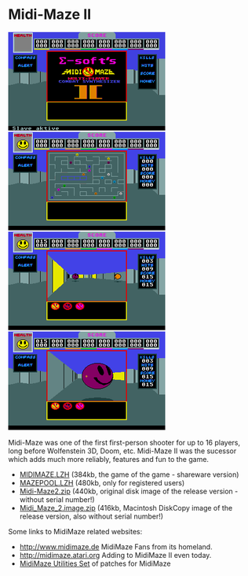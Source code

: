 # Midi-Maze II

![MIDI-Maze II Title Image](midimaze2.png)
![MIDI-Maze II Map Image](midimazemaze.gif)
![MIDI-Maze II Game Image 1](midimazegame1.gif)
![MIDI-Maze II Game Image 2](midimazegame2.gif)

Midi-Maze was one of the first first-person shooter for up to 16 players, long before Wolfenstein 3D, Doom, etc. Midi-Maze II was the sucessor which adds much more reliably, features and fun to the game.

  * [MIDIMAZE.LZH](MIDIMAZE.LZH) (384kb, the game of the game - shareware version)
  * [MAZEPOOL.LZH](MAZEPOOL.LZH) (480kb, only for registered users)
  * [Midi-Maze2.zip](Midi-Maze2.zip) (440kb, original disk image of the release version - without serial number!)
  * [Midi_Maze_2.image.zip](Midi_Maze_2.image.zip) (416kb, Macintosh DiskCopy image of the release version, also without serial number!)

Some links to MidiMaze related websites:

- <http://www.midimaze.de> MidiMaze Fans from its homeland.
- <http://midimaze.atari.org> Adding to MidiMaze II even today.
- [MidiMaze Utilities Set](http://www.esglabs.com/midimaze/) of patches for MidiMaze
